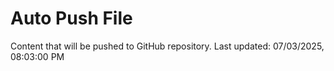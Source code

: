 # Auto Push File

Content that will be pushed to GitHub repository.
Last updated: 07/03/2025, 08:03:00 PM